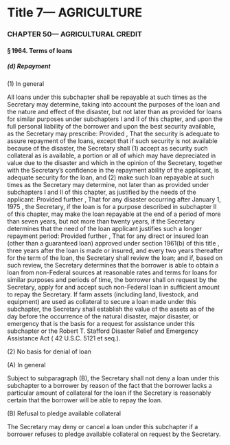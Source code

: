 
# Title 7— AGRICULTURE
### CHAPTER 50— AGRICULTURAL CREDIT
#### § 1964. Terms of loans
##### (d) Repayment

(1) In general

All loans under this subchapter shall be repayable at such times as the Secretary may determine, taking into account the purposes of the loan and the nature and effect of the disaster, but not later than as provided for loans for similar purposes under subchapters I and II of this chapter, and upon the full personal liability of the borrower and upon the best security available, as the Secretary may prescribe: Provided , That the security is adequate to assure repayment of the loans, except that if such security is not available because of the disaster, the Secretary shall (1) accept as security such collateral as is available, a portion or all of which may have depreciated in value due to the disaster and which in the opinion of the Secretary, together with the Secretary’s confidence in the repayment ability of the applicant, is adequate security for the loan, and (2) make such loan repayable at such times as the Secretary may determine, not later than as provided under subchapters I and II of this chapter, as justified by the needs of the applicant: Provided further , That for any disaster occurring after January 1, 1975 , the Secretary, if the loan is for a purpose described in subchapter II of this chapter, may make the loan repayable at the end of a period of more than seven years, but not more than twenty years, if the Secretary determines that the need of the loan applicant justifies such a longer repayment period: Provided further , That for any direct or insured loan (other than a guaranteed loan) approved under section 1961(b) of this title , three years after the loan is made or insured, and every two years thereafter for the term of the loan, the Secretary shall review the loan; and if, based on such review, the Secretary determines that the borrower is able to obtain a loan from non-Federal sources at reasonable rates and terms for loans for similar purposes and periods of time, the borrower shall on request by the Secretary, apply for and accept such non-Federal loan in sufficient amount to repay the Secretary. If farm assets (including land, livestock, and equipment) are used as collateral to secure a loan made under this subchapter, the Secretary shall establish the value of the assets as of the day before the occurrence of the natural disaster, major disaster, or emergency that is the basis for a request for assistance under this subchapter or the Robert T. Stafford Disaster Relief and Emergency Assistance Act ( 42 U.S.C. 5121 et seq.).

(2) No basis for denial of loan

(A) In general

Subject to subparagraph (B), the Secretary shall not deny a loan under this subchapter to a borrower by reason of the fact that the borrower lacks a particular amount of collateral for the loan if the Secretary is reasonably certain that the borrower will be able to repay the loan.

(B) Refusal to pledge available collateral

The Secretary may deny or cancel a loan under this subchapter if a borrower refuses to pledge available collateral on request by the Secretary.
